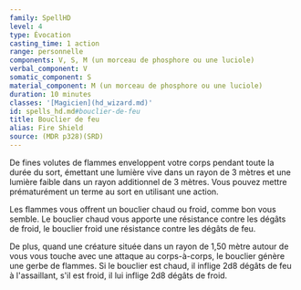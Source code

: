 ```yaml
---
family: SpellHD
level: 4
type: Évocation
casting_time: 1 action
range: personnelle
components: V, S, M (un morceau de phosphore ou une luciole)
verbal_component: V
somatic_component: S
material_component: M (un morceau de phosphore ou une luciole)
duration: 10 minutes
classes: '[Magicien](hd_wizard.md)'
id: spells_hd.md#bouclier-de-feu
title: Bouclier de feu
alias: Fire Shield
source: (MDR p328)(SRD)
---
```


De fines volutes de flammes enveloppent votre corps pendant toute la durée du sort, émettant une lumière vive dans un rayon de 3 mètres et une lumière faible dans un rayon additionnel de 3 mètres. Vous pouvez mettre prématurément un terme au sort en utilisant une action.

Les flammes vous offrent un bouclier chaud ou froid, comme bon vous semble. Le bouclier chaud vous apporte une résistance contre les dégâts de froid, le bouclier froid une résistance contre les dégâts de feu.

De plus, quand une créature située dans un rayon de 1,50 mètre autour de vous vous touche avec une attaque au corps-à-corps, le bouclier génère une gerbe de flammes. Si le bouclier est chaud, il inflige 2d8 dégâts de feu à l'assaillant, s'il est froid, il lui inflige 2d8 dégâts de froid.

